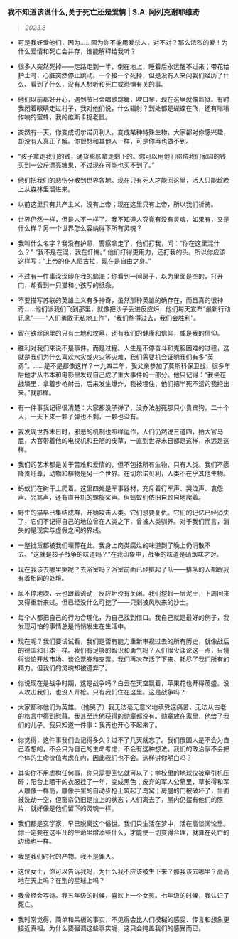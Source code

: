 ### 我不知道该说什么,关于死亡还是爱情 | S.A. 阿列克谢耶维奇<!-- {docsify-ignore} -->

> *2023.8*

- 可是我好爱他们，因为……因为你不能用爱杀人，对不对？那么浓烈的爱！为什么爱情和死亡会并存，谁能解释给我听？

- 很多人突然死掉——走路走到一半，倒在地上，睡着后永远醒不过来；带花给护士时，心脏突然停止跳动。一个接一个死掉，但是没有人来问我们经历了什么、看到了什么，没有人想听和死亡或恐惧有关的事。

- 他们以前都好开心，遇到节日会唱歌跳舞，吹口琴，现在这里就像监狱。有时我闭着眼睛走过村子，我对他们说，什么辐射？到处都是蝴蝶在飞，还有嗡嗡作响的蜜蜂，我的维斯卡捉老鼠。

- 突然有一天，你变成切尔诺贝利人，变成某种特殊生物，大家都对你感兴趣，却没有人真正了解。你很想和其他人一样，可是你再也做不到。

- “孩子拿走我们的钱，通货膨胀拿走剩下的。你可以用他们赔偿我们家园的钱买到一公斤漂亮糖果，不过现在可能也买不到了。”

- 他们把我们的悲伤分散到世界各地。现在只有死人才能回这里，活人只能趁晚上从森林里溜进来。

- 以前这里只有共产主义，没有上帝；现在这里只有上帝，所以我们祈祷。

- 世界仍然一样，但是人不一样了。我不知道人究竟有没有灵魂，如果有，又是什么样？另一个世界怎么容纳得下所有灵魂？

- 我叫什么名字？我没有护照，警察拿走了，他们打我，问：“你在这里混什么？” “我不是在混，我在忏悔。” 他们打得更用力，还打我的头。所以你应该这样写：“上帝的仆人尼古拉，现在是自由之身。”

- 不过有一件事深深印在我的脑海：你看到一间房子，以为里面是空的，打开门，却看到一只猫和小孩写的纸条。

- 不要描写苏联的英雄主义有多神奇，虽然那种英雄的确存在，而且真的很神奇……他们派我们飞到那里，就像把沙子丢进反应炉，他们每天宣布“最新行动讯息”——“人们勇敢无私地工作”，“我们熬得过去，我们会胜利”。

- 留在铁丝网里的只有土地和坟墓，还有我们的健康和信仰，或是我的信仰。

- 胜利对我们来说不是事件，而是过程。人生是不停奋斗和克服困难的过程，这就是我们为什么喜欢水灾或火灾等灾难，我们需要机会证明我们有多“英勇”。……是不是都像这样？一九四二年，我父亲参加了莫斯科保卫战，很多年后他才从书本和电影里发现自己成了重大事件的一部分。他只记得：“我坐在战壕里，拿着步枪射击，后来发生爆炸，我被埋住，他们把半死不活的我挖出来。”就那样。

- 有一件事我记得很清楚：大家都没子弹了，没办法射死那只小贵宾狗，二十个人，一天下来一颗子弹也不剩，一颗也没有。

- 我发现世界末日时，邪恶的机制也照样运作，人们仍然说三道四，拍大官马屁，大官带着他的电视机和丑陋的皮草，一直到世界末日都是这样，永远是这样。

- 我们的艺术都是关于苦难和爱情的，但不包括所有生物，只有人类。我们不愿降贵纡尊，动物和植物是另一个世界。在切尔诺贝利，人类不在乎其他生物。

- 蚂蚁们在树干上爬着。这里四处是军事器材，充斥着行军声、哭泣声、哀怨声、咒骂声，还有直升机的螺旋桨声。但蚂蚁们依旧自顾自地爬着。

- 野生的猫早已集结成群，开始攻击人类。它们想要复仇。它们的记忆已经消失了，它们不记得自己的地位曾在人类之下，曾被人类驯养。对于我们而言，消失的是现实与虚假之间的界线。

- 一整批货都被我们埋葬在此。我身上肉类腐烂的味道到了晚上仍消散不去。“这就是核子战争的味道吗？”在我印象中，战争的味道是硝烟味才对。

- 现在我该去哪里哭呢？去浴室吗？浴室前面已经排起了队——排队的人都跟我有着相同的处境。

- 风不停地吹，云也跟着流动，反应炉没有关闭。我们挖起一层泥土，下周回来又得重新来过。但已经没什么可挖了——只剩被风吹来的沙土。

- 每个人都把自己的行为合理化，为自己找到借口。我自己就是最好的例子，我发现可怕的事情总是悄悄发生在生活中。

- 现在呢？我们要试试看，我们是否有能力重新审视过去的所有历史，就像战后的德国和日本一样。我们有足够的智识和勇气吗？人们很少谈论这一点，只懂得谈论开放市场、谈论票券和支票。我们再次存活了下来，耗尽了我们所有的精力。但我们的灵魂却被遗弃了。

- 你说现在是战争时期，这是战争吗？白云在天空飘着，苹果花也开得茂盛。没人攻击我们，也没人开枪。只有我们住在这里。这是战争吗？

- 大家都称他们为英雄。（她哭了）我无法毫无意义地承受这痛苦，无法从古老的格言中得到慰藉。我甚至连他获得的勋章都没有。勋章放在家里，他给了我们的儿子。我只知道一件事：我再也开心不起来了。

- 你觉得，这件事我们会记得多久？过不了几天就忘了。我们俄国人是不会为自己着想的，不会只为自己的生命考虑，不会有这种想法。我们的政治家不会把个体的生命价值考虑在内，因此我们也不会。这样讲你明白吗？

- 其实你不用虚构任何事，你只需要回忆就可以了：学校里的地球仪被牵引机压碎；阳台上晒干的衣服挂了一年，变成黑色；废弃的军人公墓里，草长得和军人雕像一样高，雕像手里的自动步枪上筑起了鸟窝；房屋的门被破坏了，里面被洗劫一空，但窗帘仍旧是拉上的状态；人们离去了，屋内仍摆有他们的照片，就好像是他们留下的灵魂一样。

- 我们都是玄学家，早已脱离这个俗世。我们只生活在梦中，活在高谈阔论里。你一定要在这平凡的生命里增添些什么，才能使一切变得合理，就算在死亡的边缘也一样。

- 我是我们时代的产物。我不是罪人。

- 这位女士，你可以告诉我吗，为什么我不应该被生下来？那我该去哪里？高高地在天上吗？在别的星球上吗？

- 我曾经会写诗。我五年级的时候，喜欢上一个女孩。七年级的时候，我认识了死亡。

- 我时常觉得，简单和呆板的事实，不见得会比人们模糊的感受、传言和想象更接近真相。为什么要强调这些事实呢，这只会掩盖我们的感受而已。